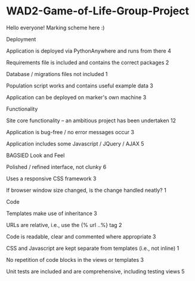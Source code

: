 # WAD2-Game-of-Life-Group-Project

Hello everyone! Marking scheme here :) 


Deployment

Application is deployed via PythonAnywhere and runs from there 4

Requirements file is included and contains the correct packages 2

Database / migrations files not included 1

Population script works and contains useful example data 3

Application can be deployed on marker's own machine 3


Functionality

Site core functionality – an ambitious project has been undertaken 12

Application is bug-free / no error messages occur 3

Application includes some Javascript / JQuery / AJAX 5


BAGSIED Look and Feel

Polished / refined interface, not clunky 6

Uses a responsive CSS framework 3

If browser window size changed, is the change handled neatly? 1


Code

Templates make use of inheritance 3

URLs are relative, i.e., use the {% url ..%} tag 2

Code is readable, clear and commented where appropriate 3

CSS and Javascript are kept separate from templates (i.e., not inline) 1

No repetition of code blocks in the views or templates 3

Unit tests are included and are comprehensive, including testing views 5

